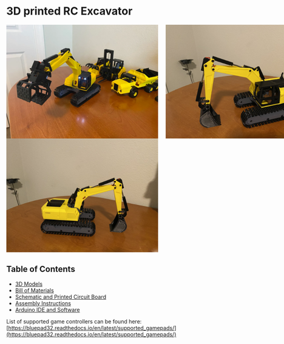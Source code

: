 <h1>3D printed RC Excavator</h1>
<div style="display: flex; gap: 20px;">
<img src="https://github.com/swholmstead/Excavator/blob/main/pictures/img_3437.webp" alt="Excavator" width=400>
<img src="https://github.com/swholmstead/Excavator/blob/main/pictures/Excavator 2.jpeg" alt="Excavator" width=400>
</div>
<img src="https://github.com/swholmstead/Excavator/blob/main/pictures/Excavator.jpeg" alt="Excavator" width=400>

<h2>Table of Contents</h2>

* [3D Models](https://www.printables.com/model/1418112-3d-printed-rc-excavator-updated)
* [Bill of Materials](docs/bom.md)
* [Schematic and Printed Circuit Board](docs/schematics.md)
* [Assembly Instructions](docs/assembly.md)
* [Arduino IDE and Software](docs/arduino.md)

List of supported game controllers can be found here: [https://bluepad32.readthedocs.io/en/latest/supported_gamepads/](https://bluepad32.readthedocs.io/en/latest/supported_gamepads/)
